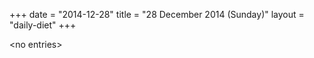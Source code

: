 +++
date = "2014-12-28"
title = "28 December 2014 (Sunday)"
layout = "daily-diet"
+++


\<no entries\>

